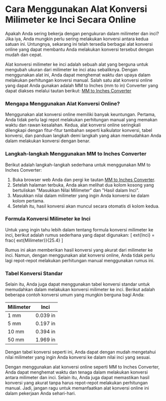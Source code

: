 Cara Menggunakan Alat Konversi Milimeter ke Inci Secara Online
==============================================================

Apakah Anda sering bekerja dengan pengukuran dalam milimeter dan inci? Jika iya, Anda mungkin perlu sering melakukan konversi antara kedua satuan ini. Untungnya, sekarang ini telah tersedia berbagai alat konversi online yang dapat membantu Anda melakukan konversi tersebut dengan mudah dan cepat.

Alat konversi milimeter ke inci adalah sebuah alat yang berguna untuk mengubah ukuran dari milimeter ke inci atau sebaliknya. Dengan menggunakan alat ini, Anda dapat menghemat waktu dan upaya dalam melakukan perhitungan konversi manual. Salah satu alat konversi online yang dapat Anda gunakan adalah MM to Inches (mm to in) Converter yang dapat diakses melalui tautan berikut: [MM to Inches Converter](https://www.onlinecalculatorsfree.com/id/convert/mm-to-inch.html)

### Mengapa Menggunakan Alat Konversi Online?

Menggunakan alat konversi online memiliki banyak keuntungan. Pertama, Anda tidak perlu lagi repot melakukan perhitungan manual yang memakan waktu dan rawan kesalahan. Kedua, alat konversi online seringkali dilengkapi dengan fitur-fitur tambahan seperti kalkulator konversi, tabel konversi, dan panduan langkah demi langkah yang akan memudahkan Anda dalam melakukan konversi dengan benar.

### Langkah-langkah Menggunakan MM to Inches Converter

Berikut adalah langkah-langkah sederhana untuk menggunakan MM to Inches Converter:

1. Buka browser web Anda dan pergi ke tautan [MM to Inches Converter](https://www.onlinecalculatorsfree.com/id/convert/mm-to-inch.html).
2. Setelah halaman terbuka, Anda akan melihat dua kolom kosong yang bertuliskan "Masukkan Nilai Milimeter" dan "Hasil dalam Inci".
3. Masukkan nilai dalam milimeter yang ingin Anda konversi ke dalam kolom pertama.
4. Setelah itu, hasil konversi akan muncul secara otomatis di kolom kedua.

### Formula Konversi Milimeter ke Inci

Untuk yang ingin tahu lebih dalam tentang formula konversi milimeter ke inci, berikut adalah rumus sederhana yang dapat digunakan: \[ ext{Inci} = frac{ ext{Milimeter}}{25.4} \]

Rumus ini akan memberikan hasil konversi yang akurat dari milimeter ke inci. Namun, dengan menggunakan alat konversi online, Anda tidak perlu lagi repot-repot melakukan perhitungan manual menggunakan rumus ini.

### Tabel Konversi Standar

Selain itu, Anda juga dapat menggunakan tabel konversi standar untuk memudahkan dalam melakukan konversi milimeter ke inci. Berikut adalah beberapa contoh konversi umum yang mungkin berguna bagi Anda:

<table><thead><tr><th>Milimeter</th><th>Inci</th></tr></thead><tbody><tr><td>1 mm</td><td>0.039 in</td></tr><tr><td>5 mm</td><td>0.197 in</td></tr><tr><td>10 mm</td><td>0.394 in</td></tr><tr><td>50 mm</td><td>1.969 in</td></tr></tbody></table>

Dengan tabel konversi seperti ini, Anda dapat dengan mudah mengetahui nilai milimeter yang ingin Anda konversi ke dalam nilai inci yang sesuai.

Dengan menggunakan alat konversi online seperti MM to Inches Converter, Anda dapat menghemat waktu dan tenaga dalam melakukan konversi antara milimeter dan inci. Selain itu, Anda juga dapat memastikan hasil konversi yang akurat tanpa harus repot-repot melakukan perhitungan manual. Jadi, jangan ragu untuk memanfaatkan alat konversi online ini dalam pekerjaan Anda sehari-hari.